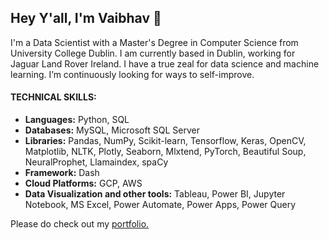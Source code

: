 ## Hey Y'all, I'm Vaibhav 👋

I'm a Data Scientist with a Master's Degree in Computer Science from University College Dublin. I am currently based in Dublin, working for Jaguar Land Rover Ireland. I have a true zeal for data science and machine learning. I’m continuously looking for ways to self-improve. 

#### TECHNICAL SKILLS: 
- **Languages:** Python, SQL 
- **Databases:** MySQL, Microsoft SQL Server
- **Libraries:** Pandas, NumPy, Scikit-learn, Tensorflow, Keras, OpenCV, Matplotlib, NLTK, Plotly, Seaborn, Mlxtend, PyTorch, Beautiful Soup, NeuralProphet, Llamaindex, spaCy
- **Framework:** Dash
- **Cloud Platforms:** GCP, AWS
- **Data Visualization and other tools:** Tableau, Power BI, Jupyter Notebook, MS Excel, Power Automate, Power Apps, Power Query

Please do check out my [portfolio.](https://behlvaibhav.github.io/)
